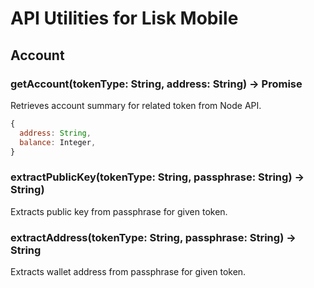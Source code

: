 # API Utilities for Lisk Mobile

## Account

### getAccount(tokenType: String, address: String) -> Promise
Retrieves account summary for related token from Node API.

```js
{
  address: String,
  balance: Integer,
}
```

### extractPublicKey(tokenType: String, passphrase: String) -> String)
Extracts public key from passphrase for given token.

### extractAddress(tokenType: String, passphrase: String) -> String
Extracts wallet address from passphrase for given token.
